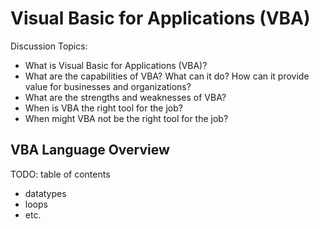 
# Visual Basic for Applications (VBA)

Discussion Topics:

  + What is Visual Basic for Applications (VBA)?
  + What are the capabilities of VBA? What can it do? How can it provide value for businesses and organizations?
  + What are the strengths and weaknesses of VBA?
  + When is VBA the right tool for the job?
  + When might VBA not be the right tool for the job?

## VBA Language Overview

TODO: table of contents

  + datatypes
  + loops
  + etc.
